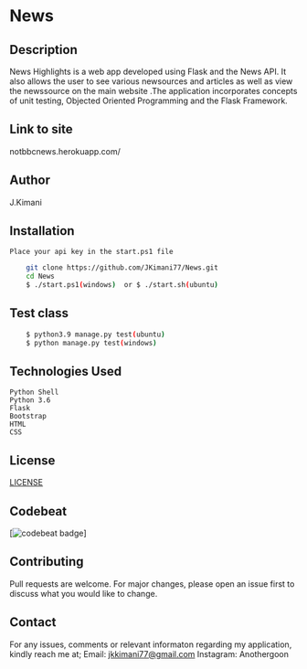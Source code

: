 # News

## Description

News Highlights  is a web app developed using Flask and the News API. It also allows the user to see various newsources and articles as well as view the newssource on the main website .The application incorporates concepts of unit testing, Objected Oriented Programming and the Flask Framework. 

## Link to site
notbbcnews.herokuapp.com/


## Author

J.Kimani



## Installation
    Place your api key in the start.ps1 file
```bash
    git clone https://github.com/JKimani77/News.git
    cd News
    $ ./start.ps1(windows)  or $ ./start.sh(ubuntu)
```
## Test class

```bash
    $ python3.9 manage.py test(ubuntu)
    $ python manage.py test(windows)

```

## Technologies Used
    Python Shell
    Python 3.6
    Flask 
    Bootstrap
    HTML
    CSS



## License
[LICENSE](LICENSE)

## Codebeat
[![codebeat badge](https://codebeat.co/badges/a4230c01-eb87-48ab-b20a-b211780ba700)]


## Contributing

Pull requests are welcome. For major changes, please open an issue first to discuss what you would like to change.

## Contact

For any issues, comments or relevant informaton regarding my application, kindly reach me at;
Email: jkkimani77@gmail.com
Instagram: Anothergoon
